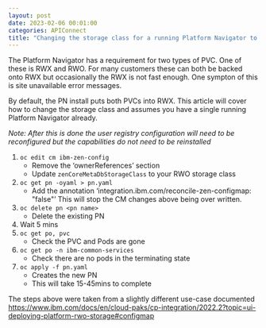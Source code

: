 ```yaml
---
layout: post
date: 2023-02-06 00:01:00
categories: APIConnect
title: "Changing the storage class for a running Platform Navigator to allow"
---
```


The Platform Navigator has a requirement for two types of PVC. One of these is RWX and RWO. For many customers these can both be backed onto RWX but occasionally the RWX is not fast enough. One sympton of this is site unavailable error messages.

By default, the PN install puts both PVCs into RWX. This article will cover how to change the storage class and assumes you have a single running Platform Navigator already. 
<!--more-->
*Note: After this is done the user registry configuration will need to be reconfigured but the capabilities do not need to be reinstalled* 

1.	`oc edit cm ibm-zen-config` 
    *	Remove the ‘ownerReferences’ section
    *	Update `zenCoreMetaDbStorageClass` to your RWO storage class
2.	`oc get pn -oyaml > pn.yaml`
    *	Add the annotation ‘integration.ibm.com/reconcile-zen-configmap: "false"’ This will stop the CM changes above being over written. 
3.	`oc delete pn <pn name>`
    *	Delete the existing PN
4.	Wait 5 mins
5.	`oc get po, pvc`
    *	Check the PVC and Pods are gone
6.	`oc get po -n ibm-common-services`
    *	Check there are no pods in the terminating state
7.	`oc apply -f pn.yaml`
    *	Creates the new PN
    *	This will take 15-45mins to complete

The steps above were taken from a slightly different use-case documented https://www.ibm.com/docs/en/cloud-paks/cp-integration/2022.2?topic=ui-deploying-platform-rwo-storage#configmap

